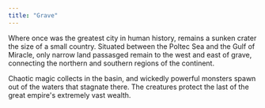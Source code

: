 ```yaml
---
title: "Grave"
---
```

Where once was the greatest city in human history, remains a sunken crater the size of a small country. Situated between the Poltec Sea and the Gulf of Miracle, only narrow land passasged remain to the west and east of grave, connecting the northern and southern regions of the continent.

Chaotic magic collects in the basin, and wickedly powerful monsters spawn out of the waters that stagnate there. The creatures protect the last of the great empire's extremely vast wealth.